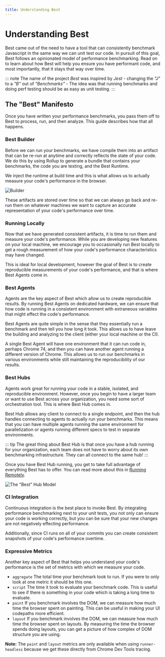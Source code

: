 ```yaml
---
title: Understanding Best
---
```


# Understanding Best
Best came out of the need to have a tool that can consistently benchmark Javascript in the same way we can unit test our code. In pursuit of this goal, Best follows an opinionated model of performance benchmarking. Read on to learn about how Best will help you ensure you have performant code, and most importantly, that it stays that way over time.

::: note
The name of the project *Best* was inspired by *Jest* - changing the *"J"* to a *"B"* out of *"Benchmarks"* - The idea was that running benchmarks and doing perf testing should be as easy as unit testing.
:::

## The "Best" Manifesto
Once you have written your performance benchmarks, you pass them off to Best to process, run, and then analyze. This guide describes how that all happens.

### Best Builder
Before we can run your benchmarks, we have compile them into an artifact that can be re-run at anytime and correctly reflects the state of your code. We do this by using Rollup to generate a bundle that contains your benchmarks, the code you are testing, and the Best Runtime.

We inject the runtime at build time and this is what allows us to actually measure your code's performance in the browser.

![Builder](/assets/images/builder.svg)

These artifacts are stored over time so that we can always go back and re-run them on whatever machines we want to capture an accurate representation of your code's performance over time.

### Running Locally
Now that we have generated consistent artifacts, it is time to run them and measure your code's performance. While you are developing new features on your local machine, we encourage you to occasionally run Best locally to get a rough measurement of how your code's performance characteristics may have changed.

This is ideal for local development, however the goal of Best is to create reproducible measurements of your code's performance, and that is where Best Agents come in.

### Best Agents
Agents are the key aspect of Best which allow us to create reproducible results. By running Best Agents on dedicated hardware, we can ensure that how code is running in a consistent environment with extraneous variables that might effect the code's performance.

Best Agents are quite simple in the sense that they essentially run a benchmark and then tell you how long it took. This allows us to have leave the building and analyzing to the client (either your local machine or the CI).

A single Best Agent will have one environment that it can run code in, perhaps Chrome 74, and then you can have another agent running a different version of Chrome. This allows us to run our benchmarks in various environments while still maintaining the reproducibility of our results.

### Best Hubs
Agents work great for running your code in a stable, isolated, and reproducible environment. However, once you begin to have a larger team or want to use Best across your organization, you need some sort of orchestration tool. This is where Best Hub comes in.

Best Hub allows any client to connect to a single endpoint, and then the hub handles connecting to agents to actually run your benchmarks. This means that you can have multiple agents running the same environment for parallelization or agents running different specs to test in separate environments.

::: tip
The great thing about Best Hub is that once you have a hub running for your organization, each team does not have to worry about its own benchmarking infrastructure. They can all connect to the same hub!
:::

Once you have Best Hub running, you get to take full advantage of everything Best has to offer. You can read more about this in [Running Remotely](/guide/running-remotely).

![The "Best" Hub Model](/assets/images/best_hub_model.svg)

### CI Integration
Continuous integration is the best place to invoke Best. By integrating performance benchmarking next to your unit tests, you not only can ensure your code is working correctly, but you can be sure that your new changes are not negatively effecting performance.

Additionally, since CI runs on all of your commits you can create consistent snapshots of your code's performance overtime.

### Expressive Metrics
Another key aspect of Best that helps you understand your code's performance is the set of metrics with which we measure your code.

- `aggregate` The total time your benchmark took to run. If you were to only look at one metric it should be this one.
- `script` The time it took to evaluate your benchmark code. This is useful to see if there is something in your code which is taking a long time to evaluate.
- `paint` If you benchmark involves the DOM, we can measure how much time the browser spent on painting. This can be useful in making your UI codepaths more efficient.
- `layout` If you benchmark involves the DOM, we can measure how much time the browser spent on layouts. By measuring the time the browser spends doing layouts, you can get a picture of how complex of DOM structure you are using.

**Note:** The `paint` and `layout` metrics are only available when using `runner-headless` because we get these directly from Chrome Dev Tools tracing.
